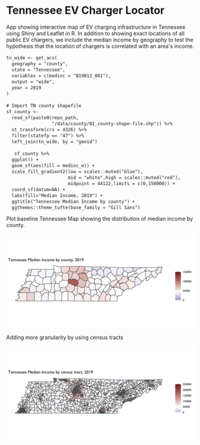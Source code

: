 # Tennessee EV Charger Locator

App showing interactive map of EV charging infrastructure in Tennessee using Shiny and Leaflet in R. In addition to showing exact locations of all public EV chargers, we include the median income by geography to test the hypothesis that the location of chargers is correlated with an area's income.  

```{r}
tn_wide <- get_acs(
  geography = "county",
  state = "Tennessee",
  variables = c(medinc = "B19013_001"),
  output = "wide",
  year = 2019
)

# Import TN county shapefile
sf_county <-
  read_sf(paste0(repo_path,
                 "/data/county/01_county-shape-file.shp")) %>% 
  st_transform(crs = 4326) %>% 
  filter(statefp == "47") %>% 
  left_join(tn_wide, by = "geoid")
  
   sf_county %>%
  ggplot() + 
  geom_sf(aes(fill = medinc_e)) +
  scale_fill_gradient2(low = scales::muted("blue"),
                       mid = "white",high = scales::muted("red"),
                       midpoint = 44122,limits = c(0,150000)) + 
  coord_sf(datum=NA) + 
  labs(fill="Median Income, 2019") + 
  ggtitle("Tennessee Median Income by county") + 
  ggthemes::theme_tufte(base_family = "Gill Sans")
```

Plot baseline Tennessee Map showing the distribution of median income by county. 


![](output/tn_income_2019.png)


Adding more granularity by using census tracts

![](output/tn_census_income_plt_2019.png)


